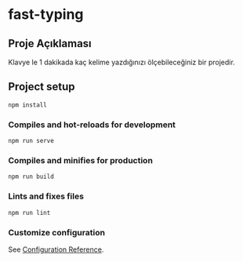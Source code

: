 # fast-typing

## Proje Açıklaması
Klavye le 1 dakikada kaç kelime yazdığınızı ölçebileceğiniz bir projedir.

## Project setup
```
npm install
```

### Compiles and hot-reloads for development
```
npm run serve
```

### Compiles and minifies for production
```
npm run build
```

### Lints and fixes files
```
npm run lint
```

### Customize configuration
See [Configuration Reference](https://cli.vuejs.org/config/).

